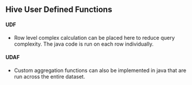 ## Hive User Defined Functions

#### UDF

- Row level complex calculation can be placed here to reduce query complexity. The java code is run on each row individually.

#### UDAF 

- Custom aggregation functions can also be implemented in java that are run across the entire dataset.

